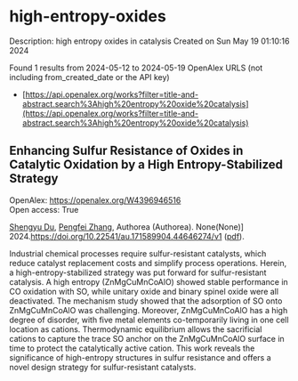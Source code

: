 # high-entropy-oxides
Description: high entropy oxides in catalysis
Created on Sun May 19 01:10:16 2024

Found 1 results from 2024-05-12 to 2024-05-19
OpenAlex URLS (not including from_created_date or the API key)
- [https://api.openalex.org/works?filter=title-and-abstract.search%3Ahigh%20entropy%20oxide%20catalysis](https://api.openalex.org/works?filter=title-and-abstract.search%3Ahigh%20entropy%20oxide%20catalysis)

## Enhancing Sulfur Resistance of Oxides in Catalytic Oxidation by a High Entropy-Stabilized Strategy   

OpenAlex: https://openalex.org/W4396946516    
Open access: True
    
[Shengyu Du](https://openalex.org/A5029370723), [Pengfei Zhang](https://openalex.org/A5005363741), Authorea (Authorea). None(None)] 2024.https://doi.org/10.22541/au.171589904.44646274/v1 ([pdf](https://www.authorea.com/doi/pdf/10.22541/au.171589904.44646274/v1)).
    
Industrial chemical processes require sulfur-resistant catalysts, which reduce catalyst replacement costs and simplify process operations. Herein, a high-entropy-stabilized strategy was put forward for sulfur-resistant catalysis. A high entropy (ZnMgCuMnCoAlO) showed stable performance in CO oxidation with SO, while unitary oxide and binary spinel oxide were all deactivated. The mechanism study showed that the adsorption of SO onto ZnMgCuMnCoAlO was challenging. Moreover, ZnMgCuMnCoAlO has a high degree of disorder, with five metal elements co-temporarily living in one cell location as cations. Thermodynamic equilibrium allows the sacrificial cations to capture the trace SO anchor on the ZnMgCuMnCoAlO surface in time to protect the catalytically active cation. This work reveals the significance of high-entropy structures in sulfur resistance and offers a novel design strategy for sulfur-resistant catalysts.    

    
